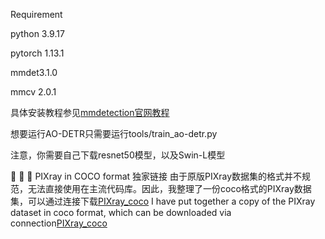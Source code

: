 Requirement

python 3.9.17

pytorch 1.13.1

mmdet3.1.0

mmcv 2.0.1

具体安装教程参见[mmdetection官网教程](https://mmdetection.readthedocs.io/en/v3.1.0/get_started.html)

想要运行AO-DETR只需要运行tools/train_ao-detr.py

注意，你需要自己下载resnet50模型，以及Swin-L模型

🚀️ 🚀️ 🚀️ PIXray in COCO format 独家链接
由于原版PIXray数据集的格式并不规范，无法直接使用在主流代码库。因此，我整理了一份coco格式的PIXray数据集，可以通过连接下载[PIXray_coco](https://drive.google.com/drive/folders/1jkLaB1YVMaxDZ6Qv84ad5zHIXd80thAr?usp=sharing)
I have put together a copy of the PIXray dataset in coco format, which can be downloaded via connection[PIXray_coco](https://drive.google.com/drive/folders/1jkLaB1YVMaxDZ6Qv84ad5zHIXd80thAr?usp=sharing)

